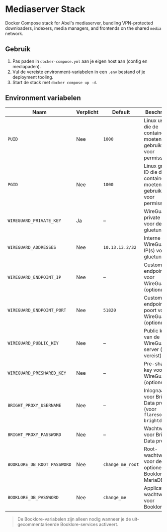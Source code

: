 # Mediaserver Stack

Docker Compose stack for Abel's mediaserver, bundling VPN-protected downloaders, indexers, media managers, and frontends on the shared `media` network.

## Gebruik
1. Pas paden in `docker-compose.yml` aan je eigen host aan (config en mediapaden).
2. Vul de vereiste environment-variabelen in een `.env` bestand of je deployment tooling.
3. Start de stack met `docker compose up -d`.

## Environment variabelen
| Naam | Verplicht | Default | Beschrijving |
| --- | --- | --- | --- |
| `PUID` | Nee | `1000` | Linux user ID die de containers moeten gebruiken voor permissies. |
| `PGID` | Nee | `1000` | Linux group ID die de containers moeten gebruiken voor permissies. |
| `WIREGUARD_PRIVATE_KEY` | Ja | – | WireGuard private key voor de gluetun VPN. |
| `WIREGUARD_ADDRESSES` | Nee | `10.13.13.2/32` | Interne WireGuard IP(s) voor gluetun. |
| `WIREGUARD_ENDPOINT_IP` | Nee | – | Custom endpoint IP voor WireGuard (optioneel). |
| `WIREGUARD_ENDPOINT_PORT` | Nee | `51820` | Custom endpoint poort voor WireGuard (optioneel). |
| `WIREGUARD_PUBLIC_KEY` | Nee | – | Public key van de WireGuard server (indien vereist). |
| `WIREGUARD_PRESHARED_KEY` | Nee | – | Pre-shared key voor WireGuard (optioneel). |
| `BRIGHT_PROXY_USERNAME` | Nee | – | Inlognaam voor Bright Data proxy (voor `flaresolverr-brightdata`). |
| `BRIGHT_PROXY_PASSWORD` | Nee | – | Wachtwoord voor Bright Data proxy. |
| `BOOKLORE_DB_ROOT_PASSWORD` | Nee | `change_me_root` | Root-wachtwoord voor de optionele Booklore MariaDB. |
| `BOOKLORE_DB_PASSWORD` | Nee | `change_me` | Applicatie-wachtwoord voor Booklore. |

> De Booklore-variabelen zijn alleen nodig wanneer je de uit-gecommentarieerde Booklore-services activeert.

